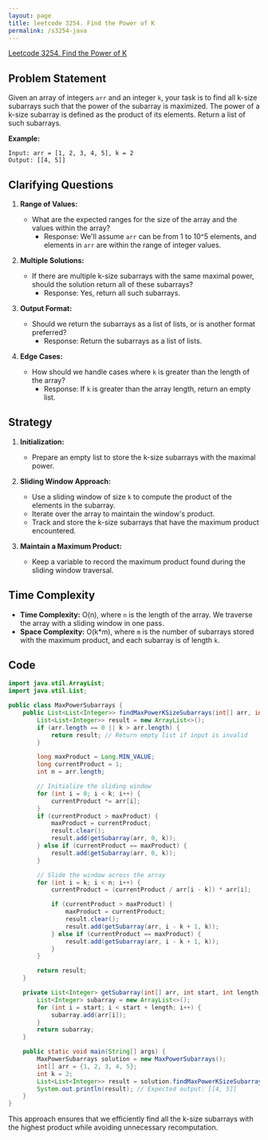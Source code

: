 ```yaml
---
layout: page
title: leetcode 3254. Find the Power of K
permalink: /s3254-java
---
```

[Leetcode 3254. Find the Power of K](https://algoadvance.github.io/algoadvance/l3254)
## Problem Statement

Given an array of integers `arr` and an integer `k`, your task is to find all k-size subarrays such that the power of the subarray is maximized. The power of a k-size subarray is defined as the product of its elements. Return a list of such subarrays.

**Example:**
```
Input: arr = [1, 2, 3, 4, 5], k = 2
Output: [[4, 5]]
```

## Clarifying Questions

1. **Range of Values:** 
   - What are the expected ranges for the size of the array and the values within the array?
     - Response: We'll assume `arr` can be from 1 to 10^5 elements, and elements in `arr` are within the range of integer values.

2. **Multiple Solutions:**
   - If there are multiple k-size subarrays with the same maximal power, should the solution return all of these subarrays?
     - Response: Yes, return all such subarrays.

3. **Output Format:**
   - Should we return the subarrays as a list of lists, or is another format preferred?
     - Response: Return the subarrays as a list of lists.

4. **Edge Cases:**
   - How should we handle cases where `k` is greater than the length of the array?
     - Response: If `k` is greater than the array length, return an empty list.

## Strategy

1. **Initialization:**
   - Prepare an empty list to store the k-size subarrays with the maximal power.

2. **Sliding Window Approach:**
   - Use a sliding window of size `k` to compute the product of the elements in the subarray.
   - Iterate over the array to maintain the window's product.
   - Track and store the k-size subarrays that have the maximum product encountered.

3. **Maintain a Maximum Product:**
   - Keep a variable to record the maximum product found during the sliding window traversal.

## Time Complexity

- **Time Complexity:** O(n), where `n` is the length of the array. We traverse the array with a sliding window in one pass.
- **Space Complexity:** O(k*m), where `m` is the number of subarrays stored with the maximum product, and each subarray is of length `k`.

## Code

```java
import java.util.ArrayList;
import java.util.List;

public class MaxPowerSubarrays {
    public List<List<Integer>> findMaxPowerKSizeSubarrays(int[] arr, int k) {
        List<List<Integer>> result = new ArrayList<>();
        if (arr.length == 0 || k > arr.length) {
            return result; // Return empty list if input is invalid
        }

        long maxProduct = Long.MIN_VALUE;
        long currentProduct = 1;
        int n = arr.length;

        // Initialize the sliding window
        for (int i = 0; i < k; i++) {
            currentProduct *= arr[i];
        }
        if (currentProduct > maxProduct) {
            maxProduct = currentProduct;
            result.clear();
            result.add(getSubarray(arr, 0, k));
        } else if (currentProduct == maxProduct) {
            result.add(getSubarray(arr, 0, k));
        }

        // Slide the window across the array
        for (int i = k; i < n; i++) {
            currentProduct = (currentProduct / arr[i - k]) * arr[i];

            if (currentProduct > maxProduct) {
                maxProduct = currentProduct;
                result.clear();
                result.add(getSubarray(arr, i - k + 1, k));
            } else if (currentProduct == maxProduct) {
                result.add(getSubarray(arr, i - k + 1, k));
            }
        }

        return result;
    }

    private List<Integer> getSubarray(int[] arr, int start, int length) {
        List<Integer> subarray = new ArrayList<>();
        for (int i = start; i < start + length; i++) {
            subarray.add(arr[i]);
        }
        return subarray;
    }

    public static void main(String[] args) {
        MaxPowerSubarrays solution = new MaxPowerSubarrays();
        int[] arr = {1, 2, 3, 4, 5};
        int k = 2;
        List<List<Integer>> result = solution.findMaxPowerKSizeSubarrays(arr, k);
        System.out.println(result); // Expected output: [[4, 5]]
    }
}
```

This approach ensures that we efficiently find all the k-size subarrays with the highest product while avoiding unnecessary recomputation.